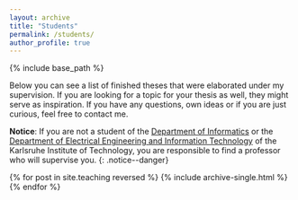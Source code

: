 ```yaml
---
layout: archive
title: "Students"
permalink: /students/
author_profile: true
---
```


{% include base_path %}

Below you can see a list of finished theses that were elaborated under my supervision. If you are looking for a topic for your thesis as well, they might serve as inspiration. If you have any questions, own ideas or if you are just curious, feel free to contact me. 

**Notice**: If you are not a student of the  [Department of Informatics](https://www.informatik.kit.edu/english/) or the [Department of Electrical Engineering and Information Technology](http://www.etit.kit.edu/english/) of the Karlsruhe Institute of Technology, you are responsible to find a professor who will supervise you.
{: .notice--danger}

{% for post in site.teaching reversed %}
  {% include archive-single.html %}
{% endfor %}
